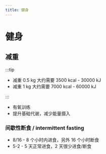 ```yaml
---
title: 健身
---
```


# 健身

## 减重

:::tip

- 减重 0.5 kg 大约需要 3500 kcal - 30000 kJ
- 减重 1 kg 大约需要 7000 kcal - 60000 kJ

:::

- 有氧训练
- 提升基础代谢，减少能量摄入

### 间歇性断食 / intermittent fasting

- 8/16 - 8 个小时内进食，另外 16 个小时断食
- 5-2 - 5 天正常进食，2 天很少进食/断食
